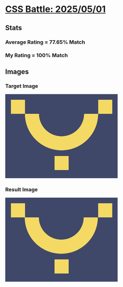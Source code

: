 # [CSS Battle: 2025/05/01](https://cssbattle.dev/play/fjhTz4RVqZ0cJTFGtxmE)

## Stats

### Average Rating = 77.65% Match

### My Rating = 100% Match

## Images

### Target Image

![](./images/target.png)

### Result Image

![](./images/result.png)
